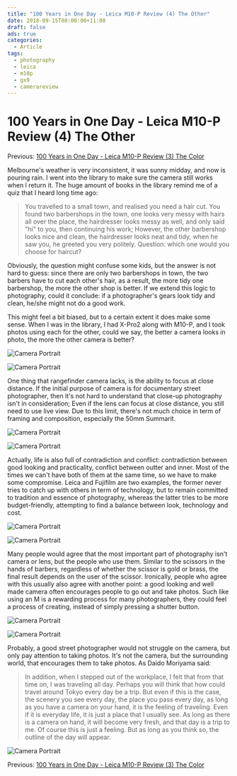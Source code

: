 ```yaml
---
title: "100 Years in One Day - Leica M10-P Review (4) The Other"
date: 2018-09-15T08:00:00+11:00
draft: false
ads: true
categories:
  - Article
tags:
  - photography
  - leica
  - m10p
  - gx9
  - camerareview
---
```


# 100 Years in One Day - Leica M10-P Review (4) The Other

Previous: [100 Years in One Day - Leica M10-P Review (3) The Color](/article/2018/reviewleicam10p3/)

Melbourne's weather is very inconsistent, it was sunny midday, and now is pouring rain. I went into the library to make sure the camera still works when I return it. The huge amount of books in the library remind me of a quiz that I heard long time ago:

> You travelled to a small town, and realised you need a hair cut. You found two barbershops in the town, one looks very messy with hairs all over the place, the hairdresser looks messy as well, and only said "hi" to you, then continuing his work; However, the other barbershop looks nice and clean, the hairdresser looks neat and tidy, when he saw you, he greeted you very politely. Question: which one would you choose for haircut?

Obviously, the question might confuse some kids, but the answer is not hard to guess: since there are only two barbershops in town, the two barbers have to cut each other's hair, as a result, the more tidy one barbershop, the more the other shop is better. If we extend this logic to photography, could it conclude: if a photographer's gears look tidy and clean, he/she might not do a good work.

This might feel a bit biased, but to a certain extent it does make some sense. When I was in the library, I had X-Pro2 along with M10-P, and I took photos using each for the other, could we say, the better a camera looks in photo, the more the other camera is better?

![Camera Portrait][leica-portrait-01]

![Camera Portrait][fuji-portrait-01]

One thing that rangefinder camera lacks, is the ability to focus at close distance. If the initial purpose of camera is for documentary street photographer, then it's not hard to understand that close-up photography isn't in consideration; Even if the lens can focus at close distance, you still need to use live view. Due to this limit, there's not much choice in term of framing and composition, especially the 50mm Summarit.

![Camera Portrait][leica-portrait-02]

![Camera Portrait][fuji-portrait-02]

Actually, life is also full of contradiction and conflict: contradiction between good looking and practicality, conflict between outter and inner. Most of the times we can't have both of them at the same time, so we have to make some compromise. Leica and Fujifilm are two examples, the former never tries to catch up with others in term of technology, but to remain committed to tradition and essence of photography, whereas the latter tries to be more budget-friendly, attempting to find a balance between look, technology and cost.

![Camera Portrait][leica-portrait-03]

![Camera Portrait][fuji-portrait-03]

Many people would agree that the most important part of photography isn't camera or lens, but the people who use them. Similar to the scissors in the hands of barbers, regardless of whether the scissor is gold or brass, the final result depends on the user of the scissor. Ironically, people who agree with this usually also agree with another point: a good looking and well made camera often encourages people to go out and take photos. Such like using an M is a rewarding process for many photographers, they could feel a process of creating, instead of simply pressing a shutter button.

![Camera Portrait][leica-portrait-04]

![Camera Portrait][fuji-portrait-04]

Probably, a good street photographer would not struggle on the camera, but only pay attention to taking photos. It's not the camera, but the surrounding world, that encourages them to take photos. As Daido Moriyama said:

> In addition, when I stepped out of the workplace, I felt that from that time on, I was traveling all day. Perhaps you will think that how could travel around Tokyo every day be a trip. But even if this is the case, the scenery you see every day, the place you pass every day, as long as you have a camera on your hand, it is the feeling of traveling. Even if it is everyday life, it is just a place that I usually see. As long as there is a camera on hand, it will become very fresh, and that day is a trip to me. Of course this is just a feeling. But as long as you think so, the outline of the day will appear.

![Camera Portrait][leica-portrait-05]

Previous: [100 Years in One Day - Leica M10-P Review (3) The Color](/article/2018/reviewleicam10p3/)

[leica-portrait-01]: /photos/2018/LeicaM10P/leica_portrait_01.jpg "Leica Portrait"
[leica-portrait-02]: /photos/2018/LeicaM10P/leica_portrait_02.jpg "Leica Portrait"
[leica-portrait-03]: /photos/2018/LeicaM10P/leica_portrait_03.jpg "Leica Portrait"
[leica-portrait-04]: /photos/2018/LeicaM10P/leica_portrait_04.jpg "Leica Portrait"
[leica-portrait-05]: /photos/2018/LeicaM10P/leica_portrait_05.jpg "Leica Portrait"
[fuji-portrait-01]: /photos/2018/LeicaM10P/fuji_portrait_01.jpg "Fuji Portrait"
[fuji-portrait-02]: /photos/2018/LeicaM10P/fuji_portrait_02.jpg "Fuji Portrait"
[fuji-portrait-03]: /photos/2018/LeicaM10P/fuji_portrait_03.jpg "Fuji Portrait"
[fuji-portrait-04]: /photos/2018/LeicaM10P/fuji_portrait_04.jpg "Fuji Portrait"
